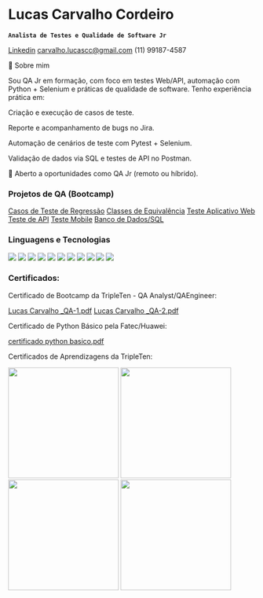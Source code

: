 # Lucas Carvalho Cordeiro

**`Analista de Testes e Qualidade de Software Jr`**

[Linkedin](https://www.linkedin.com/in/lucas-crvlh00/)
carvalho.lucascc@gmail.com
(11) 99187-4587

👋 Sobre mim

Sou QA Jr em formação, com foco em testes Web/API, automação com Python + Selenium e práticas de qualidade de software. Tenho experiência prática em:

Criação e execução de casos de teste.

Reporte e acompanhamento de bugs no Jira.

Automação de cenários de teste com Pytest + Selenium.

Validação de dados via SQL e testes de API no Postman.

🎯 Aberto a oportunidades como QA Jr (remoto ou híbrido).

### Projetos de QA (Bootcamp)
[Casos de Teste de Regressão](https://docs.google.com/spreadsheets/d/1BTy33v730ilY_N26dJQ_IhXjZRnDO72o/edit?usp=sharing&ouid=115716303875066897818&rtpof=true&sd=true)
[Classes de Equivalência](https://docs.google.com/spreadsheets/d/1cGM4Hnuooj8--8C1P7KC8i12j-mUrm1I/edit?usp=sharing&ouid=115716303875066897818&rtpof=true&sd=true)
[Teste Aplicativo Web](https://docs.google.com/document/d/1ZDIb-HUBRWd7xopINojnVmO6YRldIEOi/edit?usp=sharing&ouid=115716303875066897818&rtpof=true&sd=true)
[Teste de API](https://docs.google.com/spreadsheets/d/1rtTA4p7XuhBh_X6_V33O_FMsfe4Thv8W/edit?gid=222111639#gid=222111639)
[Teste Mobile](https://docs.google.com/spreadsheets/d/1h3DncUS09_fAkcHxy4hc4XJnCn9couv29ZXsgaKW-YI/edit?gid=287334773#gid=287334773)
[Banco de Dados/SQL](https://docs.google.com/document/d/1-VSpGEQBANdAANO5KFTessbj0YldU-qWZWxyfnui6EM/edit?tab=t.0#heading=h.sg2vs7j8fiw7)

### Linguagens e Tecnologias

<img src="https://img.shields.io/badge/Python-3776AB?style=for-the-badge&logo=python&logoColor=white"> <img src="https://img.shields.io/badge/SQL-025E8C?style=for-the-badge&logo=sql&logoColor=white"> <img src="https://img.shields.io/badge/Selenium-43B02A?style=for-the-badge&logo=selenium&logoColor=white"> <img src="https://img.shields.io/badge/Postman-FF6C37?style=for-the-badge&logo=postman&logoColor=white"> <img src="https://img.shields.io/badge/Android%20Studio-3DDC84?style=for-the-badge&logo=android-studio&logoColor=white"> <img src="https://img.shields.io/badge/Swagger-85EA2D?style=for-the-badge&logo=swagger&logoColor=black"> <img src="https://img.shields.io/badge/Git-F05032?style=for-the-badge&logo=git&logoColor=white"> <img src="https://img.shields.io/badge/Figma-F24E1E?style=for-the-badge&logo=figma&logoColor=white"> <img src="https://img.shields.io/badge/Jira-0052CC?style=for-the-badge&logo=jira&logoColor=white"> <img src="https://img.shields.io/badge/HTML5-E34F26?style=for-the-badge&logo=html5&logoColor=white"> <img src="https://img.shields.io/badge/CSS3-1572B6?style=for-the-badge&logo=css3&logoColor=white">

### Certificados:

Certificado de Bootcamp da TripleTen - QA Analyst/QAEngineer:

[Lucas Carvalho _QA-1.pdf](https://github.com/user-attachments/files/22371911/Lucas.Carvalho._QA-1.pdf)
[Lucas Carvalho _QA-2.pdf](https://github.com/user-attachments/files/22371912/Lucas.Carvalho._QA-2.pdf)

Certificado de Python Básico pela Fatec/Huawei:

[certificado python basico.pdf](https://github.com/user-attachments/files/22351675/certificado.python.basico.pdf)

Certificados de Aprendizagens da TripleTen:

<img src="https://github.com/user-attachments/assets/61f9bccb-0ebd-4540-8639-e7c7d1c23480" width="225" />
<img src="https://github.com/user-attachments/assets/b8efa9d4-ca05-47a4-8bc9-1a4240bf6fc7" width="225" />
<img src="https://github.com/user-attachments/assets/c3068960-7fde-40df-bbb0-d87150ecea06" width="225" />
<img src="https://github.com/user-attachments/assets/79450a5e-3010-4c9a-8ff6-117a709aae32" width="225" />

